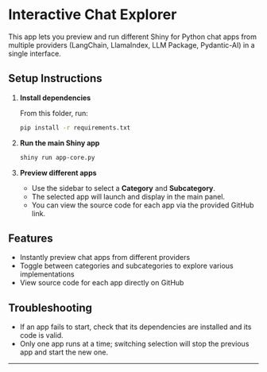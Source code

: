 # Interactive Chat Explorer

This app lets you preview and run different Shiny for Python chat apps from multiple providers (LangChain, LlamaIndex, LLM Package, Pydantic-AI) in a single interface.

## Setup Instructions

1. **Install dependencies**

   From this folder, run:
   ```bash
   pip install -r requirements.txt
   ```

2. **Run the main Shiny app**

   ```bash
   shiny run app-core.py
   ```

3. **Preview different apps**

   - Use the sidebar to select a **Category** and **Subcategory**.
   - The selected app will launch and display in the main panel.
   - You can view the source code for each app via the provided GitHub link.

## Features
- Instantly preview chat apps from different providers
- Toggle between categories and subcategories to explore various implementations
- View source code for each app directly on GitHub

## Troubleshooting
- If an app fails to start, check that its dependencies are installed and its code is valid.
- Only one app runs at a time; switching selection will stop the previous app and start the new one.

---
